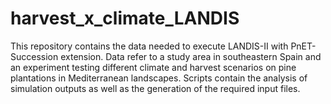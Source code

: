 # harvest_x_climate_LANDIS

This repository contains the data needed to execute LANDIS-II with PnET-Succession extension. Data refer to a study area in southeastern Spain and an experiment testing different climate and harvest scenarios on pine plantations in Mediterranean landscapes. Scripts contain the analysis of simulation outputs as well as the generation of the required input files.

